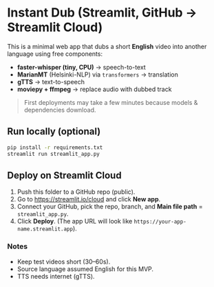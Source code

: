 # Instant Dub (Streamlit, GitHub → Streamlit Cloud)

This is a minimal web app that dubs a short **English** video into another language using free components:
- **faster-whisper (tiny, CPU)** → speech-to-text
- **MarianMT** (Helsinki-NLP) via `transformers` → translation
- **gTTS** → text-to-speech
- **moviepy + ffmpeg** → replace audio with dubbed track

> First deployments may take a few minutes because models & dependencies download.

## Run locally (optional)
```bash
pip install -r requirements.txt
streamlit run streamlit_app.py
```

## Deploy on Streamlit Cloud
1. Push this folder to a GitHub repo (public).
2. Go to https://streamlit.io/cloud and click **New app**.
3. Connect your GitHub, pick the repo, branch, and **Main file path** = `streamlit_app.py`.
4. Click **Deploy**. (The app URL will look like `https://your-app-name.streamlit.app`).

### Notes
- Keep test videos short (30–60s).
- Source language assumed English for this MVP.
- TTS needs internet (gTTS).

